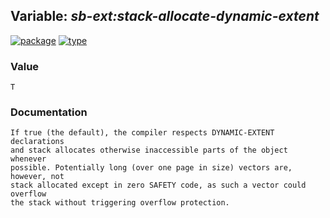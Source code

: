 ## Variable: ***sb-ext:*stack-allocate-dynamic-extent****
[![package](https://img.shields.io/badge/Package-SB--EXT-5f9ea0.svg?style=social&colorA=999999)](../) [![type](https://img.shields.io/badge/Type-Variable-5f9ea0.svg?style=social&colorA=999999)](../#variable) 
### Value
```
T
```
### Documentation
```
If true (the default), the compiler respects DYNAMIC-EXTENT declarations
and stack allocates otherwise inaccessible parts of the object whenever
possible. Potentially long (over one page in size) vectors are, however, not
stack allocated except in zero SAFETY code, as such a vector could overflow
the stack without triggering overflow protection.
```
